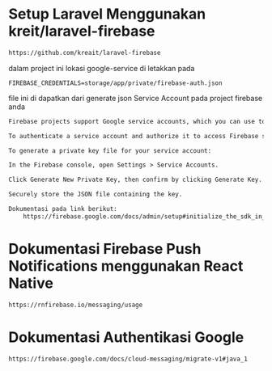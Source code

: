 # Setup Laravel Menggunakan kreit/laravel-firebase

```bash
https://github.com/kreait/laravel-firebase
```

dalam project ini lokasi google-service di letakkan pada

```env
FIREBASE_CREDENTIALS=storage/app/private/firebase-auth.json
```

file ini di dapatkan dari generate json Service Account pada project firebase anda

```txt
Firebase projects support Google service accounts, which you can use to call Firebase server APIs from your app server or trusted environment. If you're developing code locally or deploying your application on-premises, you can use credentials obtained via this service account to authorize server requests.

To authenticate a service account and authorize it to access Firebase services, you must generate a private key file in JSON format.

To generate a private key file for your service account:

In the Firebase console, open Settings > Service Accounts.

Click Generate New Private Key, then confirm by clicking Generate Key.

Securely store the JSON file containing the key.

Dokumentasi pada link berikut:
    https://firebase.google.com/docs/admin/setup#initialize_the_sdk_in_non-google_environments
```

# Dokumentasi Firebase Push Notifications menggunakan React Native

```bash
https://rnfirebase.io/messaging/usage
```

# Dokumentasi Authentikasi Google

```bash
https://firebase.google.com/docs/cloud-messaging/migrate-v1#java_1
```
